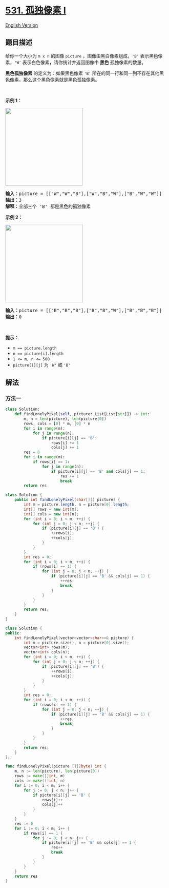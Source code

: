 # [531. 孤独像素 I](https://leetcode.cn/problems/lonely-pixel-i)

[English Version](/solution/0500-0599/0531.Lonely%20Pixel%20I/README_EN.md)

## 题目描述

<!-- 这里写题目描述 -->

<p>给你一个大小为 <code>m x n</code> 的图像 <code>picture</code> ，图像由黑白像素组成，<code>'B'</code> 表示黑色像素，<code>'W'</code> 表示白色像素，请你统计并返回图像中 <strong>黑色</strong> 孤独像素的数量。</p>

<p><strong>黑色孤独像素</strong> 的定义为：如果黑色像素 <code>'B'</code> 所在的同一行和同一列不存在其他黑色像素，那么这个黑色像素就是黑色孤独像素。</p>

<p>&nbsp;</p>

<p><strong>示例 1：</strong></p>
<img alt="" src="https://fastly.jsdelivr.net/gh/doocs/leetcode@main/solution/0500-0599/0531.Lonely%20Pixel%20I/images/pixel1.jpg" style="width: 242px; height: 242px;" />
<pre>
<strong>输入：</strong>picture = [["W","W","B"],["W","B","W"],["B","W","W"]]
<strong>输出：</strong>3
<strong>解释：</strong>全部三个 'B' 都是黑色的孤独像素
</pre>

<p><strong>示例 2：</strong></p>
<img alt="" src="https://fastly.jsdelivr.net/gh/doocs/leetcode@main/solution/0500-0599/0531.Lonely%20Pixel%20I/images/pixel2.jpg" style="width: 242px; height: 242px;" />
<pre>
<strong>输入：</strong>picture = [["B","B","B"],["B","B","W"],["B","B","B"]]
<strong>输出：</strong>0
</pre>

<p>&nbsp;</p>

<p><strong>提示：</strong></p>

<ul>
	<li><code>m ==&nbsp;picture.length</code></li>
	<li><code>n ==&nbsp;picture[i].length</code></li>
	<li><code>1 &lt;= m, n &lt;= 500</code></li>
	<li><code>picture[i][j]</code> 为 <code>'W'</code> 或 <code>'B'</code></li>
</ul>

## 解法

### 方法一

<!-- tabs:start -->

```python
class Solution:
    def findLonelyPixel(self, picture: List[List[str]]) -> int:
        m, n = len(picture), len(picture[0])
        rows, cols = [0] * m, [0] * n
        for i in range(m):
            for j in range(n):
                if picture[i][j] == 'B':
                    rows[i] += 1
                    cols[j] += 1
        res = 0
        for i in range(m):
            if rows[i] == 1:
                for j in range(n):
                    if picture[i][j] == 'B' and cols[j] == 1:
                        res += 1
                        break
        return res
```

```java
class Solution {
    public int findLonelyPixel(char[][] picture) {
        int m = picture.length, n = picture[0].length;
        int[] rows = new int[m];
        int[] cols = new int[n];
        for (int i = 0; i < m; ++i) {
            for (int j = 0; j < n; ++j) {
                if (picture[i][j] == 'B') {
                    ++rows[i];
                    ++cols[j];
                }
            }
        }
        int res = 0;
        for (int i = 0; i < m; ++i) {
            if (rows[i] == 1) {
                for (int j = 0; j < n; ++j) {
                    if (picture[i][j] == 'B' && cols[j] == 1) {
                        ++res;
                        break;
                    }
                }
            }
        }
        return res;
    }
}
```

```cpp
class Solution {
public:
    int findLonelyPixel(vector<vector<char>>& picture) {
        int m = picture.size(), n = picture[0].size();
        vector<int> rows(m);
        vector<int> cols(n);
        for (int i = 0; i < m; ++i) {
            for (int j = 0; j < n; ++j) {
                if (picture[i][j] == 'B') {
                    ++rows[i];
                    ++cols[j];
                }
            }
        }
        int res = 0;
        for (int i = 0; i < m; ++i) {
            if (rows[i] == 1) {
                for (int j = 0; j < n; ++j) {
                    if (picture[i][j] == 'B' && cols[j] == 1) {
                        ++res;
                        break;
                    }
                }
            }
        }
        return res;
    }
};
```

```go
func findLonelyPixel(picture [][]byte) int {
	m, n := len(picture), len(picture[0])
	rows := make([]int, m)
	cols := make([]int, n)
	for i := 0; i < m; i++ {
		for j := 0; j < n; j++ {
			if picture[i][j] == 'B' {
				rows[i]++
				cols[j]++
			}
		}
	}
	res := 0
	for i := 0; i < m; i++ {
		if rows[i] == 1 {
			for j := 0; j < n; j++ {
				if picture[i][j] == 'B' && cols[j] == 1 {
					res++
					break
				}
			}
		}
	}
	return res
}
```

<!-- tabs:end -->

<!-- end -->
